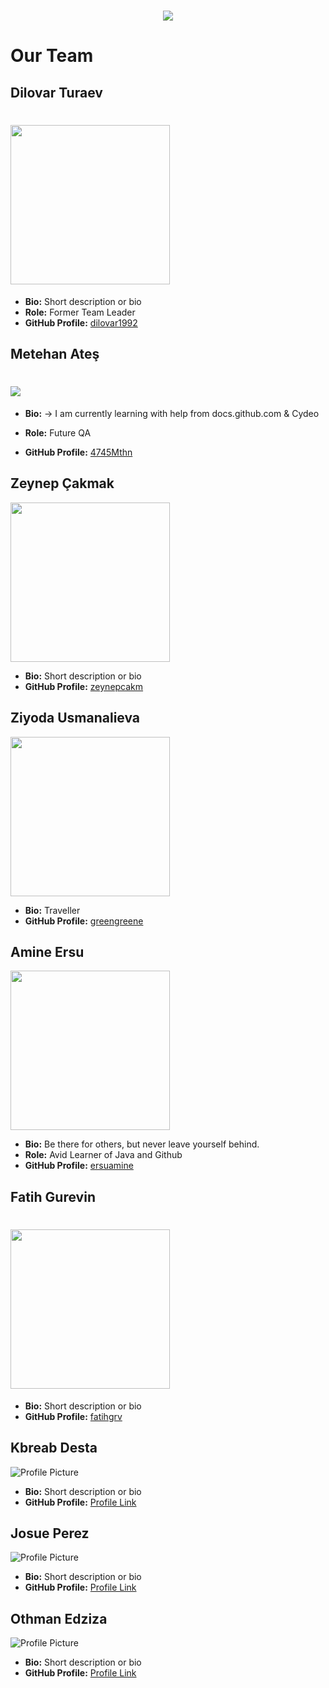 <h1 align="center">
<img src="https://us.zonerama.com/photos/1006679669_2484x471.jpg" />
</h1>

# Our Team

## Dilovar Turaev
<h1 align="left">
 <img height = 255 src="https://i.ibb.co/MRBJ3R3/simeon-lesley-eh7-M8-Ytn-Wm-Q-unsplash.jpg" />
</h1>

- **Bio:** Short description or bio
- **Role:** Former Team Leader
- **GitHub Profile:** [dilovar1992](https://github.com/dilovar1992)

## Metehan Ateş

<h1 align="left">
 <img src="https://avatars.githubusercontent.com/u/160879582?v=4](https://us.zonerama.com/photos/1006679526_238x281.jpg" />
</h1>

- **Bio:** -> I am currently learning with help from docs.github.com & Cydeo

- **Role:** Future QA 
- **GitHub Profile:** [4745Mthn](https://github.com/4745Mthn)

## Zeynep Çakmak

<img height="255" src="https://i.ibb.co/SBxxy6D/javier-allegue-barros-55b-VEz-GVnz-Y-unsplash.jpg" />

- **Bio:** Short description or bio
- **GitHub Profile:** [zeynepcakm](https://github.com/zeynepcakm)

## Ziyoda Usmanalieva

<img height="255" src="https://i.ibb.co/xYbB1XX/ahmet-sali-lqqp-MXO-8-Tc-unsplash.jpg" />

- **Bio:** Traveller
- **GitHub Profile:** [greengreene](https://github.com/greengreene)


## Amine Ersu

<img height="255" src="https://avatars.githubusercontent.com/u/160289484?v=4" />

- **Bio:** Be there for others, but never leave yourself behind.
- **Role:** Avid Learner of Java and Github
- **GitHub Profile:** [ersuamine](https://github.com/ersuamine)



## Fatih Gurevin

<h1 align="left">
 <img height="255" src="https://avatars.githubusercontent.com/u/35998426?v=4" />
</h1>

- **Bio:** Short description or bio 
- **GitHub Profile:** [fatihgrv](https://github.com/fatihgrv)

## Kbreab Desta

![Profile Picture](profile-picture-url)

- **Bio:** Short description or bio
- **GitHub Profile:** [Profile Link](link-to-github-profile)

## Josue Perez

![Profile Picture](profile-picture-url)

- **Bio:** Short description or bio
- **GitHub Profile:** [Profile Link](link-to-github-profile)

## Othman Edziza

![Profile Picture](profile-picture-url)

- **Bio:** Short description or bio
- **GitHub Profile:** [Profile Link](link-to-github-profile)
